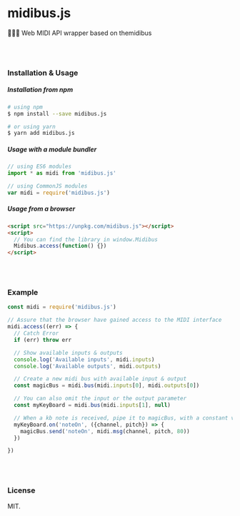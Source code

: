 # midibus.js
:bus::dash::notes: Web MIDI API wrapper based on themidibus

<br><br>

### Installation & Usage

##### Installation from npm
```sh
# using npm
$ npm install --save midibus.js

# or using yarn
$ yarn add midibus.js
```

##### Usage with a module bundler
```js
// using ES6 modules
import * as midi from 'midibus.js'

// using CommonJS modules
var midi = require('midibus.js')
```

##### Usage from a browser

```html
<script src="https://unpkg.com/midibus.js"></script>
<script>
  // You can find the library in window.Midibus
  Midibus.access(function() {})
</script>
```

<br><br>

### Example
```js
const midi = require('midibus.js')

// Assure that the browser have gained access to the MIDI interface
midi.access((err) => {
  // Catch Error
  if (err) throw err

  // Show available inputs & outputs
  console.log('Available inputs', midi.inputs)
  console.log('Available outputs', midi.outputs)

  // Create a new midi bus with available input & output
  const magicBus = midi.bus(midi.inputs[0], midi.outputs[0])

  // You can also omit the input or the output parameter
  const myKeyBoard = midi.bus(midi.inputs[1], null)

  // When a kb note is received, pipe it to magicBus, with a constant velocity
  myKeyBoard.on('noteOn', ({channel, pitch}) => {
    magicBus.send('noteOn', midi.msg(channel, pitch, 80))
  })

})
```

<br><br>

### License
MIT.
